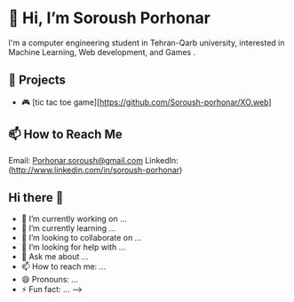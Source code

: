 # 👋 Hi, I’m Soroush Porhonar

I'm a computer engineering student in Tehran-Qarb university, interested in Machine Learning, Web development, and Games .

## 📂 Projects
- 🎮 [tic tac toe game][https://github.com/Soroush-porhonar/XO.web]

## 📫 How to Reach Me
Email: Porhonar.soroush@gmail.com
LinkedIn: (http://www.linkedin.com/in/soroush-porhonar)
## Hi there 👋

- 🔭 I’m currently working on ...
- 🌱 I’m currently learning ...
- 👯 I’m looking to collaborate on ...
- 🤔 I’m looking for help with ...
- 💬 Ask me about ...
- 📫 How to reach me: ...
- 😄 Pronouns: ...
- ⚡ Fun fact: ...
-->
